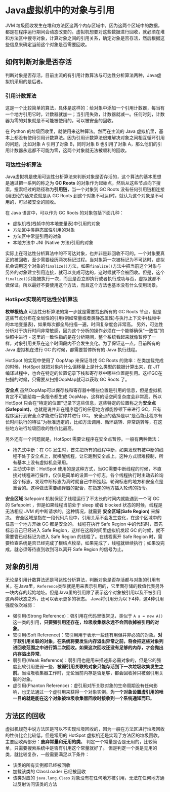 # Java虚拟机中的对象与引用

JVM 垃圾回收发生在堆和方法区这两个内存区域中，因为这两个区域中的数据，都是在程序运行期间会动态改变的。虚拟机想要对这些数据进行回收，就必须在堆和方法区中搜寻对象，计算对象之间的引用关系，确定对象是否存活，然后根据这些信息来确定当前这个对象是否需要回收。

## 如何判断对象是否存活

判断对象是否存活，目前主流的有引用计数算法与可达性分析算法两种，Java虚拟机采用的是后者。

### 引用计数算法

这是一个比较简单的算法，具体是这样的：给对象中添加一个引用计数器，每当有一个地方引用它时，计数器就加一；当引用失效，计数器就减一。任何时刻，计数器为零的对象就是不可能被使用的，可以被安全的回收。

在 Python 的垃圾回收里，就使用来这种算法。然而在主流的 Java 虚拟机里，基本上都没有使用引用计数算法。因为引用计数算法很难解决对象之间相互循环引用的问题，比如对象 A 引用了对象 B，同时对象 B 也引用了对象 A，那么他们的引用计数器永远都不可能为零，这两个对象就无法被顺利的回收。

### 可达性分析算法

Java虚拟机是使用可达性分析算法来判断对象是否存活的，这个算法的基本思想是通过把一系列的称之为 **GC Roots** 的对象作为起始点，然后从这些节点向下搜索，搜索经过的路径称为**引用链**，当一个对象到 GC Roots 没有任何引用链相连接(用图论的话来说就是从 GC Roots 到这个对象不可达)时，就认为这个对象是不可用的，可以被安全的回收。

在 Java 语言中，可以作为 GC Roots 的对象包括下面几种：

* 虚拟机栈(栈帧中的本地变量表)中引用的对象
* 方法区中类静态属性引用的对象
* 方法区中常量引用的对象
* 本地方法中 JNI (Native 方法)引用的对象

实际上在可达性分析算法中的不可达对象，也并非是非回收不可的。一个对象要真正的被回收，至少需要经历两次标记过程。当对象第一次被标记为不可达时，虚拟机会调用这个对象的`finalize()`方法，如果`finalize()`方法中把当前这个对象与另外的对象建立引用连接，就可以变成可达的，这时候就不会被回收。但是，这个`finalize()`只能被执行一次，而且是否立即执行或者执行成功与否，虚拟就都不做保证。所以最好不要使用这个方法，而且这个方法也基本没有什么使用场景。

### HotSpot实现的可达性分析算法

**枚举根结点** 可达性分析算法的第一步就是需要找出所有的 GC Roots 节点，但是这些节点分布在全局性的引用(例如常量或者类静态属性)与执行上下文中(栈帧中的本地变量表)，如果每次都全局扫描一遍，时间复杂度会非常高。 另外，可达性分析对于执行时间非常敏感，因为这个分析的操作必须在一个能够确保“一致性”的快照中进行 - 这里的一致性指的是在分析期间，整个系统看起来就像暂停了一样，对象引用关系在这个时间段内不会发生变化。为了保证这一点，目前所有的 Java 虚拟机在进行 GC 的时候，都需要暂停所有的 Java 执行线程。

HotSpot 的实现中使用了 OopMap 来保证寻找 GC Roots 的效率：在类加载完成的时候，HotSpot 就把对象内什么偏移量上是什么类型的数据计算出来，在 JIT 编译过程中，也会在特定的位置记录下栈和寄存器中哪些位置是引用。这样GC在扫描的时候，只需要从扫描OopMap就可以获取 GC Roots 了。

**安全点** 虽然OopMap可以保存栈和寄存器中哪些位置是引用的信息，但是虚拟机肯定不可能给每一条指令都生成 OopMap，这样的话空间复杂度会非常高。所以 HotSpot 只会在“特定的位置”记录下这些信息，这些特定的位置称之为**安全点(Safepoint)**，也就是说并非在程序运行的任意地方都能停顿下来进行 GC，只有程序运行到安全点才能进行暂停并进行 GC。 安全点的选择是以“是否能让程序有长时间执行的特征”为标准选定的，比如方法调用、循环跳转、异常跳转等，在这些地方进行垃圾回收的性价比最高。

另外还有一个问题就是，HotSpot 需要让程序在安全点暂停。一般有两种做法：

* 抢先式中断：在 GC 发生时，首先把所有的线程中断，如果发现有被中断的线程不处于安全点上，就唤醒线程，让它跑到安全点上。这种方式很难控制，所有基本上没有虚拟机会采用。
* 主动式中断：HotSpot 使用的是这种方式，当GC需要中断线程的时候，不直接对线程进行操作，仅仅是简单的设置一个标志，各个线程执行时主动去轮询这个标志，发现中断标志为真时就自己中断挂起，轮询标志的地方和安全点是重合的。这种做法需要编译器的配合，在指定的地方插入轮询的指令。

**安全区域** Safepoint 机制保证了线程运行了不太长的时间内就能遇到一个可 GC 的 Safepoint ，但是如果线程当前处于 sleep 或者 blocked 状态的时候，线程是无法相应 JVM 的中断请求的。这种情况，就需要 **安全区域(Safe Region)** 来解决。 安全区域是指在一段代码片段中，引用关系不会发生变化，在这个区域中的任意一个地方开始 GC 都是安全的。 线程在执行 Safe Region 中的代码时，首先标志自己已经进入 Safe Region，这样在这段时间里虚拟机发起 GC 的时候，就不需要管已经标记为进入 Safe Region 的线程了。在线程离开 Safe Region 时，需要检查系统是否已经完成了根结点枚举，如果完成了，线程就继续执行；如果没完成，就必须等待直到收到可以离开 Safe Region 的信号为止。

## 对象的引用

无论是引用计数算法还是可达性分析算法，判断对象是否存活都与对象的引用有关。在Java里，`Reference`类型就是用来表示引用的，它里面存储的数值代表另外一块内存的起始地址。但是Java里的引用除了表示这个对象被引用以及不被引用这两种状态之外，还可以表示更多的状态。 Java将引用分为以下4种，这4种引用强度依次减弱：

* 强引用(Strong Reference)：强引用在代码里很常见，类似于 `A a = new A()`这一类的引用，**只要强引用还存在，垃圾收集器永远不会回收掉被引用的对象**。
* 软引用(Soft Reference)：软引用用于表示一些还有用但并非必须的对象。**对于软引用关联的对象，在系统将要发生内存溢出异常之前，将会把这些对象列进回收范围之中进行第二次回收。如果这次回收还没有足够的内存，才会抛出内存溢出异常**。
* 弱引用(Weak Reference)：弱引用也是用来描述非必需对象的，但是它的强度比软引用更弱一些，**被弱引用关联的对象只能存活到下一次垃圾收集发生之前**。当垃圾收集器工作时，无论当前内存是否足够，都会回收掉只被弱引用关联的对象。
* 虚引用(Phanton Reference)：虚引用对所关联对象的生命周期没有任何影响，也无法通过一个虚引用来获得一个对象实例。**为一个对象设置虚引用的唯一目的就是能在这个对象被垃圾收集器回收时接收到一个系统通知而已**。

## 方法区的回收

虚拟机规范中说方法区是可以不实现垃圾回收的，因为一般在方法区进行垃圾回收的性价比会比较低。但是常用的 HotSpot 虚拟机还是实现了方法区的垃圾回收。主要回收两部分：**废弃常量和无用的类**。 判定一个常量是否是无用的，比较简单，只需要搜索系统中是否有引用这个常量就好了。 但是判定一个类是无用的类，就比较复杂，一般需要满足以下条件：

* 该类的所有实例都已经被回收
* 加载该类的 ClassLoader 已经被回收
* 该类对应的 `java.lang.Class` 对象没有在任何地方被引用，无法在任何地方通过反射访问该类的方法

